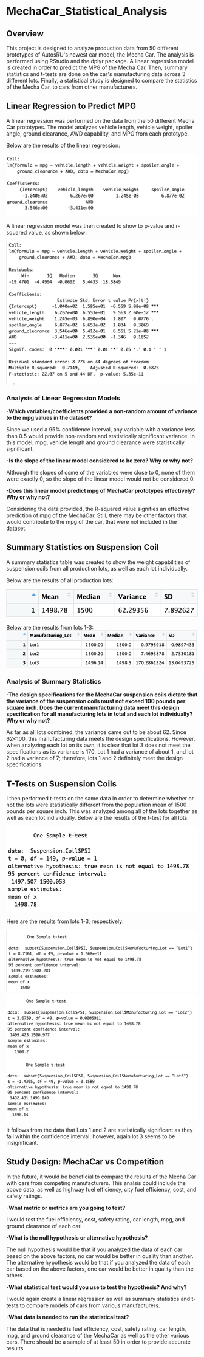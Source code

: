 # MechaCar_Statistical_Analysis

## Overview
This project is designed to analyze production data from 50 different prototypes of AutosRU's newest car model, the Mecha Car.  The analysis is performed using RStudio and the dplyr package. A linear regression model is created in order to predict the MPG of the Mecha Car.  Then, summary statistics and t-tests are done on the car's manufacturing data across 3 different lots.  Finally, a statistical study is designed to compare the statistics of the Mecha Car, to cars from other manufacturers.  

## Linear Regression to Predict MPG
A linear regression was performed on the data from the 50 different Mecha Car prototypes. The model analyzes vehicle length, vehicle weight, spoiler angle, ground clearance, AWD capability, and MPG from each prototype. 

Below are the results of the linear regression:

![Linear Regression](https://github.com/heatherhutchinson211/MechaCar_Statistical_Analysis/blob/main/Linear_Regression.png)

A linear regression model was then created to show to p-value and r-squared value, as shown below:

![Values](https://github.com/heatherhutchinson211/MechaCar_Statistical_Analysis/blob/main/Linear_Regression_Summary.png)

### Analysis of Linear Regression Models
**-Which variables/coefficients provided a non-random amount of variance to the mpg values in the dataset?**

Since we used a 95% confidence interval, any variable with a variance less than 0.5 would provide non-random and statistically significant variance.  In this model, mpg, vehicle length and ground clearance were statistically significant.

**-Is the slope of the linear model considered to be zero? Why or why not?**

Although the slopes of osme of the variables were close to 0, none of them were exactly 0, so the slope of the linear model would not be considered 0. 

**-Does this linear model predict mpg of MechaCar prototypes effectively? Why or why not?**

Considering the data provided, the R-squared value signifies an effective prediction of mpg of the MechaCar.  Still, there may be other factors that would contribute to the mpg of the car, that were not included in the dataset. 

## Summary Statistics on Suspension Coil

A summary statistics table was created to show the weight capabilities of suspension coils from all production lots, as well as each lot individually.  

Below are the results of all production lots:

![Production lots](https://github.com/heatherhutchinson211/MechaCar_Statistical_Analysis/blob/main/All_Lots.png)

Below are the results from lots 1-3:
![Lots1-3](https://github.com/heatherhutchinson211/MechaCar_Statistical_Analysis/blob/main/Lots_1-3.png)

### Analysis of Summary Statistics

**-The design specifications for the MechaCar suspension coils dictate that the variance of the suspension coils must not exceed 100 pounds per square inch. Does the current manufacturing data meet this design specification for all manufacturing lots in total and each lot individually? Why or why not?**

As far as all lots combined, the variance came out to be about 62.  Since 62<100, this manufacturing data meets the design specifications.  However, when analyzing each lot on its own, it is clear that lot 3 does not meet the specifications as its variance is 170.  Lot 1 had a variance of about 1, and lot 2 had a variance of 7; therefore, lots 1 and 2 definitely meet the design specifications. 


## T-Tests on Suspension Coils

I then performed t-tests on the same data in order to determine whether or not the lots were statistically different from the population mean of 1500 pounds per square inch.  This was analyzed among all of the lots together as well as each lot individually. 
Below are the results of the t-test for all lots:

![All Lots](https://github.com/heatherhutchinson211/MechaCar_Statistical_Analysis/blob/main/Lots_TTest.png)


Here are the results from lots 1-3, respectively:

![Lot1](https://github.com/heatherhutchinson211/MechaCar_Statistical_Analysis/blob/main/Lot1.png)
![Lot2](https://github.com/heatherhutchinson211/MechaCar_Statistical_Analysis/blob/main/Lot2.png)
![Lot3](https://github.com/heatherhutchinson211/MechaCar_Statistical_Analysis/blob/main/Lot3.png)

It follows from the data that Lots 1 and 2 are statistically significant as they fall within the confidence interval; however, again lot 3 seems to be insignificant. 

## Study Design: MechaCar vs Competition

In the future, it would be beneficial to compare the results of the Mecha Car with cars from competing manufacturers. This analsis could include the above data, as well as highway fuel efficiency, city fuel efficiency, cost, and safety ratings. 

**-What metric or metrics are you going to test?**

I would test the fuel efficiency, cost, safety rating, car length, mpg, and ground clearance of each car.  

**-What is the null hypothesis or alternative hypothesis?**

The null hypothesis would be that if you analyzed the data of each car based on the above factors, no car would be better in quality than another.  The alternative hypothesis would be that if you analyzed the data of each car based on the above factors, one car would be better in quality than the others. 

**-What statistical test would you use to test the hypothesis? And why?**

I would again create a linear regression as well as summary statistics and t-tests to compare models of cars from various manufacturers. 

**-What data is needed to run the statistical test?**

The data that is needed is fuel efficiency, cost, safety rating, car length, mpg, and ground clearance of the MechaCar as well as the other various cars.  There should be a sample of at least 50 in order to provide accurate results. 
